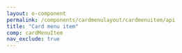```yaml
---
layout: o-component
permalink: /components/cardmenulayout/cardmenuitem/api
title: "Card menu item"
comp: cardMenuItem
nav_exclude: true
---
```

